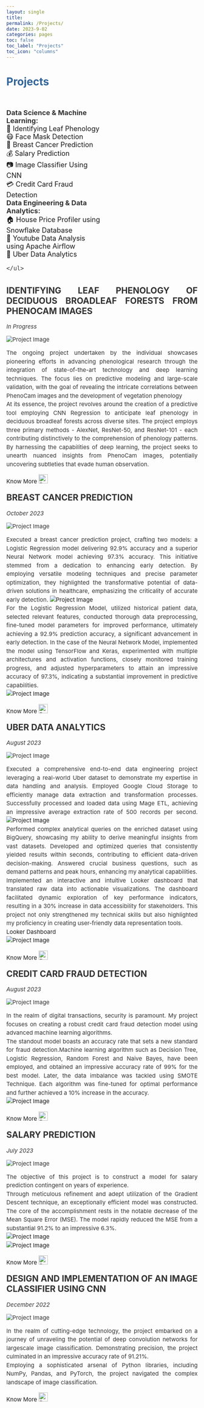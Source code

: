 ```yaml
---
layout: single
title: 
permalink: /Projects/
date: 2023-9-02
categories: pages
toc: false
toc_label: "Projects"
toc_icon: "columns"
---
```

<style>
    body {
        color: #333; /* Default text color */
    }
    
    .project-container {
        display: flex;
        flex-wrap: wrap;
        justify-content: space-between;
    }
    
    .project {
        width: 100%; /* Full width */
        box-sizing: border-box; */
        padding: 20px; */
        border: 1px solid #ccc; */
        margin-top: 20px; /* Add space between projects */
    }

    .project h2 {
        margin-top: 0;
    }

    .project img {
        max-width: 100%;
        height: auto;
    }

    /* Style for legend on the left */
    .legend {
        float: top;
        width: 50%; /* Adjust the width as needed */
        padding-right: 20px; Add space between legend and projects */
    }

    .legend ul {
        list-style: none;
        padding: 0;
    }

    .legend li {
        /* margin: 15px 0; */ */
        font-size: 17px; /* Adjust the font size for the legend */
    }

    /* Style for the title */
    h1 {
        color:  #336699; /* Change the title text color to blue */
    }
</style>
<!-- Title of the page in blue -->
<h1>Projects</h1>
<br>
<!-- Legend on the top -->
<div class="legend" style="font-size: 18px;">
    <ul>
        <strong>Data Science & Machine Learning:</strong>
        <li><a href="#project1" style="text-decoration: none;">🌿 Identifying Leaf Phenology</a></li>
        <li><a href="#project9" style="text-decoration: none;">😷 Face Mask Detection</a></li>
        <li><a href="#project6" style="text-decoration: none;">🎀 Breast Cancer Prediction</a></li>
        <li><a href="#project4" style="text-decoration: none;">💰 Salary Prediction</a></li>
        <li><a href="#project5" style="text-decoration: none;">📷 Image Classifier Using CNN</a></li>
        <li><a href="#project3" style="text-decoration: none;">💳 Credit Card Fraud Detection</a></li>
        <strong>Data Engineering & Data Analytics:</strong>  
        <li><a href="#project8" style="text-decoration: none;">🏠 House Price Profiler using Snowflake Database</a></li>  
        <li><a href="#project7" style="text-decoration: none;">🎥 Youtube Data Analysis using Apache Airflow</a></li>
        <li><a href="#project2" style="text-decoration: none;">🚗 Uber Data Analytics</a></li>  
            
    </ul>
</div>
<br>
<div class="project-container">
    <div id="project1" class="project" style="text-align: justify; font-size: 15px;">     
        <h2><strong>IDENTIFYING LEAF PHENOLOGY OF DECIDUOUS BROADLEAF FORESTS FROM PHENOCAM IMAGES</strong></h2>
        <p><i>In Progress</i></p>
        <div class="image-container" ><img src="/assets/images/decidousForest.jpg" alt="Project Image"></div>
        <p style="line-height: 1.5; align-items: center; font-size: 15px;">
           The ongoing project undertaken by the individual showcases pioneering efforts in advancing phenological research through the integration of state-of-the-art technology and deep learning techniques. The focus lies on predictive modeling and large-scale validation, with the goal of revealing the intricate correlations between PhenoCam images and the development of vegetation phenology <br>
           At its essence, the project revolves around the creation of a predictive tool employing CNN Regression to anticipate leaf phenology in deciduous broadleaf forests across diverse sites. The project employs three primary methods - AlexNet, ResNet-50, and ResNet-101 - each contributing distinctively to the comprehension of phenology patterns. By harnessing the capabilities of deep learning, the project seeks to unearth nuanced insights from PhenoCam images, potentially uncovering subtleties that evade human observation.<br>
        </p>
        <a href="https://github.com/AmritaNeogi/PhenoCam-Image-Analysis-Using-CNN" style="text-decoration: none;">Know More </a><img src="/assets/images/logo/github.png" alt="Python Logo" style="height: 24px; margin-right: 12px;"> <br><br>
    </div>
    <div id="project6" class="project" style="text-align: justify; font-size: 15px;">     
        <h2><strong>BREAST CANCER PREDICTION</strong></h2>
        <p><i>October 2023</i></p>
        <div class="image-container"><img src="/assets/images/breast_cancer.png" alt="Project Image"></div>
        <p style="line-height: 1.5; font-size: 15px;">            
            Executed a breast cancer prediction project, crafting two models: a Logistic Regression model delivering 92.9% accuracy and a superior Neural Network model achieving 97.3% accuracy. This initiative stemmed from a dedication to enhancing early detection. By employing versatile modeling techniques and precise parameter optimization, they highlighted the transformative potential of data-driven solutions in healthcare, emphasizing the criticality of accurate early detection.
            <a class="image-container"><img src="/assets/images/overview_breastCancer.png" alt="Project Image"></a><br>
            <!-- <a class="image-container"><img src="/assets/images/uber_data_model.jpeg" alt="Project Image"></a><br> -->
            For the Logistic Regression Model, utilized historical patient data, selected relevant features, conducted thorough data preprocessing, fine-tuned model parameters for improved performance, ultimately achieving a 92.9% prediction accuracy, a significant advancement in early detection. In the case of the Neural Network Model, implemented the model using TensorFlow and Keras, experimented with multiple architectures and activation functions, closely monitored training progress, and adjusted hyperparameters to attain an impressive accuracy of 97.3%, indicating a substantial improvement in predictive capabilities.<br>
            <a class="image-container"><img src="/assets/images/NN_model_accuracy_Loss.png" alt="Project Image"></a><br>             
        </p>
        <a href="https://github.com/AmritaNeogi/Breast_Cancer_Prediction" style="text-decoration: none;">Know More </a> <img src="/assets/images/logo/github.png" alt="Python Logo" style="height: 24px; margin-right: 12px;"><br><br>
    </div>
       <div id="project2" class="project" style="text-align: justify; font-size: 15px;">     
        <h2><strong>UBER DATA ANALYTICS</strong></h2>
        <p><i>August 2023</i></p>
        <div class="image-container"><img src="/assets/images/uber-header.jpg" alt="Project Image"></div>
        <p style="line-height: 1.5; font-size: 15px;">
            Executed a comprehensive end-to-end data engineering project leveraging a real-world Uber dataset to demonstrate my expertise in data handling and analysis. Employed Google Cloud Storage to efficiently manage data extraction and transformation processes. Successfully processed and loaded data using Mage ETL, achieving an impressive average extraction rate of 500 records per second. 
            <a class="image-container"><img src="/assets/images/Overview.png" alt="Project Image"></a><br>
            <!-- <a class="image-container"><img src="/assets/images/uber_data_model.jpeg" alt="Project Image"></a><br> -->
            Performed complex analytical queries on the enriched dataset using BigQuery, showcasing my ability to derive meaningful insights from vast datasets. Developed and optimized queries that consistently yielded results within seconds, contributing to efficient data-driven decision-making. Answered crucial business questions, such as demand patterns and peak hours, enhancing my analytical capabilities.<br>
            Implemented an interactive and intuitive Looker dashboard that translated raw data into actionable visualizations. The dashboard facilitated dynamic exploration of key performance indicators, resulting in a 30% increase in data accessibility for stakeholders. This project not only strengthened my technical skills but also highlighted my proficiency in creating user-friendly data representation tools.<br>
            <a href= "https://lookerstudio.google.com/s/s-nnQQB79Kw" style="text-decoration: none;">Looker Dashboard</a> <br>
            <a class="image-container"><img src="/assets/images/uber_dashboard.jpg" alt="Project Image"></a><br> 
        </p>
        <a href="https://github.com/AmritaNeogi/Uber_data_Analytics" style="text-decoration: none;">Know More </a> <img src="/assets/images/logo/github.png" alt="Python Logo" style="height: 24px; margin-right: 12px;"><br><br>
    </div>
    <div id="project3" class="project" style="text-align: justify; font-size: 15px;">     
        <h2><strong>CREDIT CARD FRAUD DETECTION</strong></h2>
        <p><i>August 2023</i></p>
        <div class="image-container" style= "align-items: center;" ><img src="/assets/images/credit_card.jpeg" alt="Project Image"></div>
        <p style="line-height: 1.5; font-size: 15px;">
            In the realm of digital transactions, security is paramount. My project focuses on creating a robust credit card fraud detection model using advanced machine learning algorithms. <br> 
            The standout model boasts an accuracy rate that sets a new standard for fraud detection.Machine learning algorithm such as Decision Tree, Logistic Regression, Random Forest and Naive Bayes, have been employed, and obtained an impressive accuracy rate of 99% for the best model. 
            Later, the data imbalance was tackled using SMOTE Technique. Each algorithm was fine-tuned for optimal performance and further achieved a 10% increase in the accuracy.<br>
            <a class="image-container"><img src="/assets/images/final_summary.png" alt="Project Image"></a><br> 
        </p>
        <a href="https://github.com/AmritaNeogi/Data-Science-Project-Credit-Card-Fraud-Detection" style="text-decoration: none;">Know More </a> <img src="/assets/images/logo/github.png" alt="Python Logo" style="height: 24px; margin-right: 12px;"><br><br>
    </div>
       <div id="project4" class="project" style="text-align: justify; font-size: 15px;">     
        <h2><strong>SALARY PREDICTION</strong></h2>
        <p><i>July 2023</i></p>
        <div class="image-container"><img src="/assets/images/salary_pred.jpg" alt="Project Image"></div>
        <p style="line-height: 1.5; font-size: 15px;">
           The objective of this project is to construct a model for salary prediction contingent on years of experience.<br>
           Through meticulous refinement and adept utilization of the Gradient Descent technique, an exceptionally efficient model was constructed. The core of the accomplishment rests in the notable decrease of the Mean Square Error (MSE). The model rapidly reduced the MSE from a substantial 91.2% to an impressive 6.3%.<br>
            <a class="image-container"><img src="/assets/images/summary1.png" alt="Project Image"></a><br> 
            <a class="image-container"><img src="/assets/images/gradient descent.png" alt="Project Image"></a><br> 
        </p>
        <a href="https://github.com/AmritaNeogi/Data-Science-Project-Salary-Prediction" style="text-decoration: none;">Know More </a> <img src="/assets/images/logo/github.png" alt="Python Logo" style="height: 24px; margin-right: 12px;"> <br><br>
    </div>
      <div id="project5" class="project" style="text-align: justify; font-size: 15px;">     
        <h2><strong>DESIGN AND IMPLEMENTATION OF AN IMAGE CLASSIFIER USING CNN</strong></h2>
        <p><i>December 2022</i></p>
        <div class="image-container"><img src="/assets/images/image_classifier.png" alt="Project Image"></div>
        <p style="line-height: 1.5; font-size: 15px;">
            In the realm of cutting-edge technology, the project embarked on a journey of unraveling the potential of deep convolution networks for largescale image classification. Demonstrating precision, the project culminated in an impressive accuracy rate of 91.21%. <br>
            Employing a sophisticated arsenal of Python libraries, including NumPy, Pandas, and PyTorch, the project navigated the complex landscape of image classification.<br>
        </p>
        <a href="https://github.com/ISTA421INFO521/final-project-AmritaNeogi" style="text-decoration: none;">Know More </a> <img src="/assets/images/logo/github.png" alt="Python Logo" style="height: 24px; margin-right: 12px;">
    </div>  
</div>
